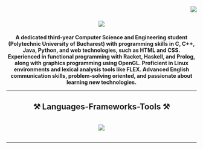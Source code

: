 <img align="right" src="https://visitor-badge.laobi.icu/badge?page_id=dariusbbl.dariusbbl" />

<h1 align="center">
    <img src="https://readme-typing-svg.herokuapp.com/?font=Righteous&size=35&center=true&vCenter=true&width=500&height=70&duration=4000&lines=Hi+There!+👋;I'm+Bobelniceanu+Darius!" />
</h1>

<b><p align="center">A dedicated third-year Computer Science and Engineering student (Polytechnic University of Bucharest) with programming skills in C, C++, Java, Python, and web technologies, such as HTML and CSS. Experienced in functional programming with Racket, Haskell, and Prolog, along with graphics programming using OpenGL. Proficient in Linux environments and lexical analysis tools like FLEX. Advanced English communication skills, problem-solving oriented, and passionate about learning new technologies.</p></b>

<hr/>
 
<h2 align="center">⚒️ Languages-Frameworks-Tools ⚒️</h2>
<br/>
<div align="center">
    <img src="https://skillicons.dev/icons?i=c,cpp,java,python,html,css,linux,racket,haskell,git,vscode,opengl" />
    <br/>
</div>

<br/>
<hr/>
